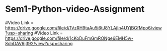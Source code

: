 # Sem1-Python-video-Assignment

#Video Link = https://drive.google.com/file/d/1VzRH9taAu5j6tJ8YLAjIn4UYjBGfMpo6/view?usp=sharing
#Video Link = https://drive.google.com/file/d/1cKoDuFmGmRONge6EMH5w-8dnDAV6j392/view?usp=sharing
